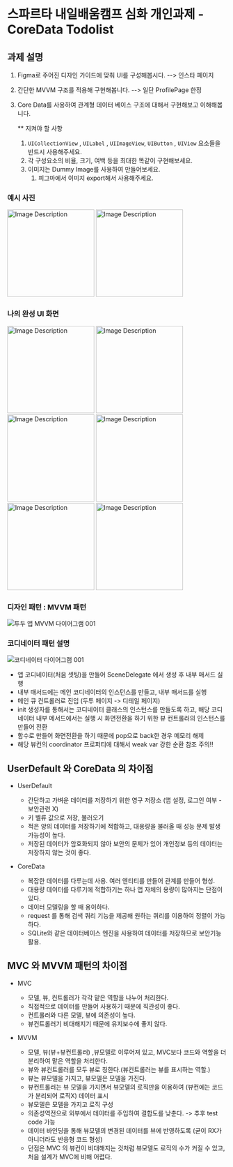 # 스파르타 내일배움캠프 심화 개인과제 - CoreData Todolist

## 과제 설명

1. Figma로 주어진 디자인 가이드에 맞춰 UI를 구성해봅시다.  --> 인스타 페이지
2. 간단한 MVVM 구조를 적용해 구현해봅니다.  --> 일단 ProfilePage 한정
3. Core Data를 사용하여 관계형 데이터 베이스 구조에 대해서 구현해보고 이해해봅니다.

   ** 지켜야 할 사항
    1. `UICollectionView` , `UILabel` , `UIImageView`, `UIButton` , `UIView` 요소들을 반드시 사용해주세요.
    2. 각 구성요소의 비율, 크기, 여백 등을 최대한 똑같이 구현해보세요.
    3. 이미지는 Dummy Image를 사용하여 만들어보세요.
        1. 피그마에서 이미지 export해서 사용해주세요.

  ### 예시 사진
  <img src="https://github.com/kwangjo93/coredataTotoList/assets/125628009/14570231-b67e-4137-bb30-18db4759a5ce" alt="Image Description" width="200"> <img src="https://github.com/kwangjo93/coredataTotoList/assets/125628009/0480becd-2cbd-4615-92a1-eb088bb1777c" alt="Image Description" width="200">
### 나의 완성 UI 화면
<img src="https://github.com/kwangjo93/coredataTotoList/assets/125628009/ea2a56c1-9d9e-4c2f-ac9c-cf7dc3b84a34" alt="Image Description" width="200"> <img src="https://github.com/kwangjo93/coredataTotoList/assets/125628009/7d534b47-ce0f-47ed-831f-1380facb5dff" alt="Image Description" width="200"> <img src="https://github.com/kwangjo93/coredataTotoList/assets/125628009/361a7231-e599-42af-afa1-b26332ac338a" alt="Image Description" width="200">
<img src="https://github.com/kwangjo93/coredataTotoList/assets/125628009/25c59e4d-acbc-4117-b3f1-87758e690096" alt="Image Description" width="200">  <img src="https://github.com/kwangjo93/coredataTotoList/assets/125628009/0481a8a0-8c3d-4835-b9bb-a26dfff708bd" alt="Image Description" width="200">  <img src="https://github.com/kwangjo93/coredataTotoList/assets/125628009/2bd7a440-0550-443f-b815-ef60aa865447" alt="Image Description" width="200">


### 디자인 패턴 : MVVM 패턴
![‎투두 앱 MVVM 다이어그램 ‎001](https://github.com/kwangjo93/coredataTotoList/assets/125628009/84d9e6b5-70a9-43b9-8093-f6970812d57a)

### 코디네이터 패턴 설명
![‎코디네이터 다이어그램 ‎001](https://github.com/kwangjo93/coredataTotoList/assets/125628009/4eff7113-ef37-4b9c-8289-e5cb20f3ca64)
* 앱 코디네이터(처음 셋팅)을 만들어 SceneDelegate 에서 생성 후 내부 매서드 실행
* 내부 매서드에는 메인 코디네이터의 인스턴스를 만들고, 내부 매서드를 실행
* 메인 큐 컨트롤러로 진입 (두투 페이지 -> 디테일 페이지)
* init 생성자를 통해서는 코디네이터 클래스의 인스턴스를 만들도록 하고, 해당 코디네이터 내부 메서드에서는 실행 시 화면전환을 하기 위한 뷰 컨트롤러의 인스턴스를 만들어 전환
* 함수로 만들어 화면전환을 하기 때문에 pop으로 back한 경우 메모리 해제
* 해당 뷰컨의 coordinator 프로퍼티에 대해서 weak var 강한 순환 참조 주의!!

## UserDefault 와 CoreData 의 차이점
 * UserDefault
    - 간단하고 가벼운 데이터를 저장하기 위한 영구 저장소 (앱 설정, 로그인 여부 - 보안관련 X)
    - 키 벨류 값으로 저장, 불러오기
    - 적은 양의 데이터를 저장하기에 적합하고, 대용량을 불러올 때 성능 문제 발생 가능성이 높다.
    - 저장된 데이터가 암호화되지 않아 보안의 문제가 있어 개인정보 등의 데이터는 저장하지 않는 것이 좋다.
  
 * CoreData
   - 복잡한 데이터를 다루는데 사용. 여러 엔티티를 만들어 관계를 만들어 형성.
   - 대용량 데이터를 다루기에 적합하기는 하나 앱 자체의 용량이 많아지는 단점이 있다.
   - 데이터 모델링을 할 때 용이하다.
   - request 를 통해 검색 쿼리 기능을 제공해 원하는 쿼리를 이용하여 정렬이 가능하다.
   - SQLite와 같은 데이터베이스 엔진을 사용하여 데이터를 저장하므로 보안기능 활용.
  
## MVC 와 MVVM 패턴의 차이점

  * MVC
    - 모델, 뷰, 컨트롤러가 각각 맡은 역할을 나누어 처리한다.
    - 직접적으로 데이터를 만들어 사용하기 때문에 직관성이 좋다.
    - 컨트롤러와 다른 모델, 뷰에 의존성이 높다.
    - 뷰컨트롤러기 비대해지기 때문에 유지보수에 좋지 않다.

  * MVVM
    - 모델, 뷰(뷰+뷰컨트롤러) ,뷰모델로 이루어져 있고, MVC보다 코드와 역할을 더 분리하여 맡은 역할을 처리한다.
    - 뷰와 뷰컨트롤러를 모두 뷰로 칭한다.(뷰컨트롤러는 뷰를 표시하는 역할.)
    - 뷰는 뷰모델을 가지고, 뷰모델은 모델을 가진다.
    - 뷰컨트롤러는 뷰 모델을 가지면서 뷰모델의 로직만을 이용하여 (뷰컨에는 코드가 분리되어 로직X) 데이터 표시
    - 뷰모델은 모델을 가지고 로직 구성
    - 의존성역전으로 외부에서 데이터를 주입하여 결합도를 낮춘다. -> 추후 test code 가능
    - 데이터 바인딩을 통해 뷰모델의 변경된 데이터를 뷰에 반영하도록 (굳이 RX가 아니더라도 반응형 코드 형성)
    - 던점은 MVC 의 뷰컨이 비대해지는 것처럼 뷰모델도 로직의 수가 커질 수 있고, 처음 설계가 MVC에 비해 어렵다.
    

